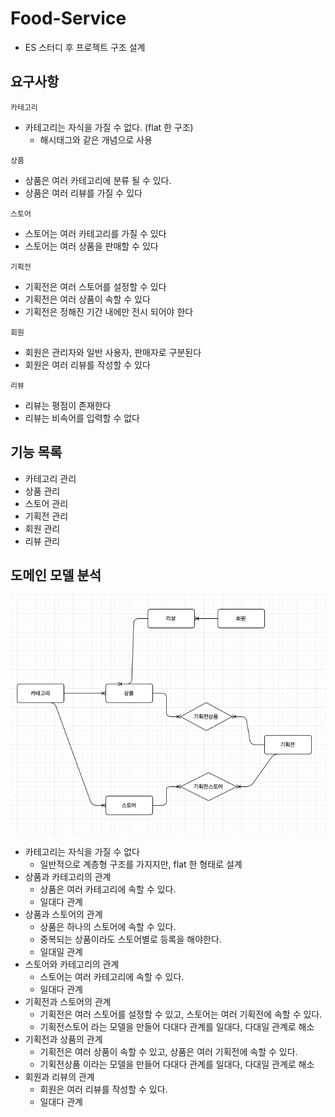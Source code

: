 # Food-Service
- ES 스터디 후 프로젝트 구조 설계 

## 요구사항

`카테고리`
- 카테고리는 자식을 가질 수 없다. (flat 한 구조)
    - 해시태그와 같은 개념으로 사용

`상품`
- 상품은 여러 카테고리에 분류 될 수 있다.
- 상품은 여러 리뷰를 가질 수 있다

`스토어`
- 스토어는 여러 카테고리를 가질 수 있다
- 스토어는 여러 상품을 판매할 수 있다

`기획전`
- 기획전은 여러 스토어를 설정할 수 있다
- 기획전은 여러 상품이 속할 수 있다
- 기획전은 정해진 기간 내에만 전시 되어야 한다

`회원`
- 회원은 관리자와 일반 사용자, 판매자로 구분된다
- 회원은 여러 리뷰를 작성할 수 있다
  
`리뷰`
- 리뷰는 평점이 존재한다
- 리뷰는 비속어를 입력할 수 없다

## 기능 목록
- 카테고리 관리
- 상품 관리
- 스토어 관리
- 기획전 관리
- 회원 관리
- 리뷰 관리

## 도메인 모델 분석

![Domain Model](./DomainModel.png)

- 카테고리는 자식을 가질 수 없다
    - 일반적으로 계층형 구조를 가지지만, flat 한 형태로 설계
- 상품과 카테고리의 관계
    - 상품은 여러 카테고리에 속할 수 있다.
    - 일대다 관계
- 상품과 스토어의 관계
    - 상품은 하나의 스토어에 속할 수 있다.
    - 중복되는 상품이라도 스토어별로 등록을 해야한다.
    - 일대일 관계
- 스토어와 카테고리의 관계
    - 스토어는 여러 카테고리에 속할 수 있다.
    - 일대다 관계
- 기획전과 스토어의 관계
    - 기획전은 여러 스토어를 설정할 수 있고, 스토어는 여러 기획전에 속할 수 있다.
    - 기획전스토어 라는 모델을 만들어 다대다 관계를 일대다, 다대일 관계로 해소
- 기획전과 상품의 관계
    - 기획전은 여러 상품이 속할 수 있고, 상품은 여러 기획전에 속할 수 있다.
    - 기획전상품 이라는 모델을 만들어 다대다 관계를 일대다, 다대일 관계로 해소
- 회원과 리뷰의 관계
    - 회원은 여러 리뷰를 작성할 수 있다.
    - 일대다 관계
    


